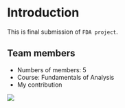 # Introduction
This is final submission of `FDA project`.
## Team members
- Numbers of members: 5
- Course: Fundamentals of Analysis
- My contribution
<img src="https://drive.google.com/drive/u/1/folders/1tVLEzw_crd_R5nA3J7hHYUKLspHiAY8h">

